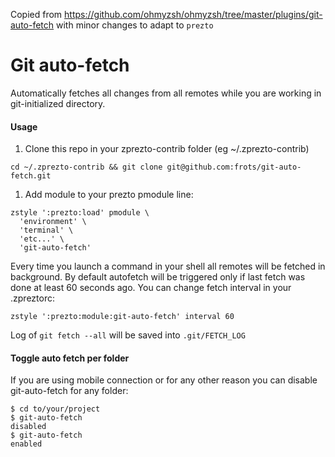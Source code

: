 Copied from
https://github.com/ohmyzsh/ohmyzsh/tree/master/plugins/git-auto-fetch with minor
changes to adapt to `prezto`

# Git auto-fetch

Automatically fetches all changes from all remotes while you are working in git-initialized directory.

#### Usage

1. Clone this repo in your zprezto-contrib folder (eg ~/.zprezto-contrib)
```shell
cd ~/.zprezto-contrib && git clone git@github.com:frots/git-auto-fetch.git
```
1. Add module to your prezto pmodule line:
```shell
zstyle ':prezto:load' pmodule \
  'environment' \
  'terminal' \
  'etc...' \
  'git-auto-fetch'
```

Every time you launch a command in your shell all remotes will be fetched in background.
By default autofetch will be triggered only if last fetch was done at least 60 seconds ago.
You can change fetch interval in your .zpreztorc:
```shell
zstyle ':prezto:module:git-auto-fetch' interval 60
```
Log of `git fetch --all` will be saved into `.git/FETCH_LOG`


#### Toggle auto fetch per folder
If you are using mobile connection or for any other reason you can disable git-auto-fetch for any folder:

```shell
$ cd to/your/project
$ git-auto-fetch
disabled
$ git-auto-fetch
enabled
```
